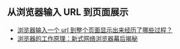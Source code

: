 ## 从浏览器输入 URL 到页面展示

- [浏览器输入一个 url 到整个页面显示出来经历了哪些过程？](https://blog.csdn.net/weixin_34348174/article/details/93722583)
- [浏览器的工作原理：新式网络浏览器幕后揭秘](https://www.html5rocks.com/zh/tutorials/internals/howbrowserswork/)
